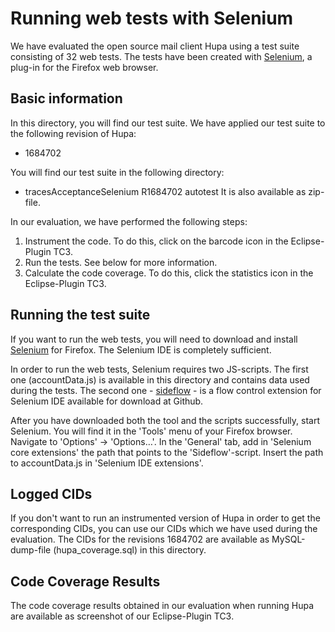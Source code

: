 # Running web tests with Selenium

We have evaluated the open source mail client Hupa using a test suite consisting of 32 web tests. The tests have been created with [Selenium](http://www.seleniumhq.org/), a plug-in for the Firefox web browser.

## Basic information
In this directory, you will find our test suite. We have applied our test suite to the following revision of Hupa:
- 1684702

You will find our test suite in the following directory:
- tracesAcceptanceSelenium R1684702 autotest
It is also available as zip-file.

In our evaluation, we have performed the following steps:
1) Instrument the code. To do this, click on the barcode icon in the Eclipse-Plugin <span style="font-variant: small-caps">TC3</span>.
2) Run the tests. See below for more information.
3) Calculate the code coverage. To do this, click the statistics icon in the Eclipse-Plugin <span style="font-variant: small-caps">TC3</span>.

## Running the test suite
If you want to run the web tests, you will need to download and install [Selenium](http://www.seleniumhq.org/) for Firefox. The Selenium IDE is completely sufficient. 

In order to run the web tests, Selenium requires two JS-scripts. The first one (accountData.js) is available in this directory and contains data used during the tests. The second one - [sideflow](https://github.com/73rhodes/sideflow) - is a flow control extension for Selenium IDE available for download at Github.

After you have downloaded both the tool and the scripts successfully, start Selenium. You will find it in the 'Tools' menu of your Firefox browser. Navigate to 'Options' -> 'Options…'. In the 'General' tab, add in 'Selenium core extensions' the path that points to the 'Sideflow'-script. Insert the path to accountData.js in 'Selenium IDE extensions'.

## Logged CIDs
If you don't want to run an instrumented version of Hupa in order to get the corresponding CIDs, you can use our CIDs which we have used during the evaluation. The CIDs for the revisions 1684702 are available as MySQL-dump-file (hupa_coverage.sql) in this directory. 

## Code Coverage Results
The code coverage results obtained in our evaluation when running Hupa are available as screenshot of our Eclipse-Plugin <span style="font-variant: small-caps">TC3</span>.